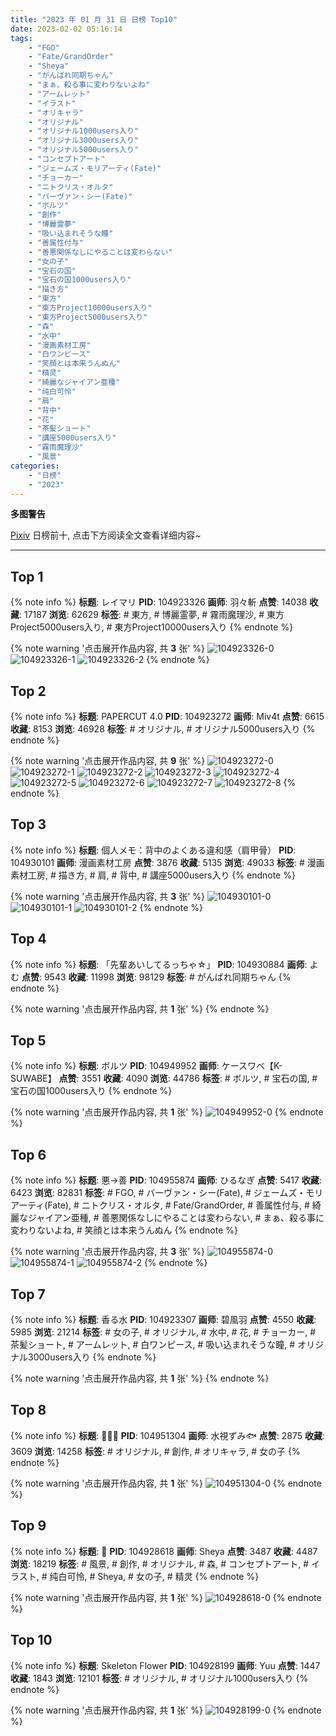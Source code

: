 ```yaml
---
title: "2023 年 01 月 31 日 日榜 Top10"
date: 2023-02-02 05:16:14
tags:
    - "FGO"
    - "Fate/GrandOrder"
    - "Sheya"
    - "がんばれ同期ちゃん"
    - "まぁ、殺る事に変わりないよね"
    - "アームレット"
    - "イラスト"
    - "オリキャラ"
    - "オリジナル"
    - "オリジナル1000users入り"
    - "オリジナル3000users入り"
    - "オリジナル5000users入り"
    - "コンセプトアート"
    - "ジェームズ・モリアーティ(Fate)"
    - "チョーカー"
    - "ニトクリス・オルタ"
    - "バーヴァン・シー(Fate)"
    - "ボルツ"
    - "創作"
    - "博麗霊夢"
    - "吸い込まれそうな瞳"
    - "善属性付与"
    - "善悪関係なしにやることは変わらない"
    - "女の子"
    - "宝石の国"
    - "宝石の国1000users入り"
    - "描き方"
    - "東方"
    - "東方Project10000users入り"
    - "東方Project5000users入り"
    - "森"
    - "水中"
    - "漫画素材工房"
    - "白ワンピース"
    - "笑顔とは本来うんぬん"
    - "精灵"
    - "綺麗なジャイアン亜種"
    - "纯白可怜"
    - "肩"
    - "背中"
    - "花"
    - "茶髪ショート"
    - "講座5000users入り"
    - "霧雨魔理沙"
    - "風景"
categories:
    - "日榜"
    - "2023"
---
```


<i class="fa fa-triangle-exclamation"></i>**多图警告**<i class="fa fa-triangle-exclamation"></i>

[Pixiv](https://www.pixiv.net/) 日榜前十, 点击下方阅读全文查看详细内容~

<!-- more -->

---

## Top 1

{% note info %}
**标题**: レイマリ
**PID**: 104923326 **画师**: 羽々斬
**点赞**: 14038 **收藏**: 17187 **浏览**: 62629
**标签**: # 東方, # 博麗霊夢, # 霧雨魔理沙, # 東方Project5000users入り, # 東方Project10000users入り
{% endnote %}

{% note warning '点击展开作品内容, 共 **3** 张' %}
![104923326-0](https://i.pixiv.re/img-original/img/2023/01/30/00/01/44/104923326_p0.png)
![104923326-1](https://i.pixiv.re/img-original/img/2023/01/30/00/01/44/104923326_p1.png)
![104923326-2](https://i.pixiv.re/img-original/img/2023/01/30/00/01/44/104923326_p2.png)
{% endnote %}

## Top 2

{% note info %}
**标题**: PAPERCUT 4.0
**PID**: 104923272 **画师**: Miv4t
**点赞**: 6615 **收藏**: 8153 **浏览**: 46928
**标签**: # オリジナル, # オリジナル5000users入り
{% endnote %}

{% note warning '点击展开作品内容, 共 **9** 张' %}
![104923272-0](https://i.pixiv.re/img-original/img/2023/01/30/00/01/17/104923272_p0.jpg)
![104923272-1](https://i.pixiv.re/img-original/img/2023/01/30/00/01/17/104923272_p1.jpg)
![104923272-2](https://i.pixiv.re/img-original/img/2023/01/30/00/01/17/104923272_p2.jpg)
![104923272-3](https://i.pixiv.re/img-original/img/2023/01/30/00/01/17/104923272_p3.jpg)
![104923272-4](https://i.pixiv.re/img-original/img/2023/01/30/00/01/17/104923272_p4.jpg)
![104923272-5](https://i.pixiv.re/img-original/img/2023/01/30/00/01/17/104923272_p5.jpg)
![104923272-6](https://i.pixiv.re/img-original/img/2023/01/30/00/01/17/104923272_p6.jpg)
![104923272-7](https://i.pixiv.re/img-original/img/2023/01/30/00/01/17/104923272_p7.jpg)
![104923272-8](https://i.pixiv.re/img-original/img/2023/01/30/00/01/17/104923272_p8.jpg)
{% endnote %}

## Top 3

{% note info %}
**标题**: 個人メモ：背中のよくある違和感（肩甲骨）
**PID**: 104930101 **画师**: 漫画素材工房
**点赞**: 3876 **收藏**: 5135 **浏览**: 49033
**标签**: # 漫画素材工房, # 描き方, # 肩, # 背中, # 講座5000users入り
{% endnote %}

{% note warning '点击展开作品内容, 共 **3** 张' %}
![104930101-0](https://i.pixiv.re/img-original/img/2023/01/30/07/00/07/104930101_p0.jpg)
![104930101-1](https://i.pixiv.re/img-original/img/2023/01/30/07/00/07/104930101_p1.jpg)
![104930101-2](https://i.pixiv.re/img-original/img/2023/01/30/07/00/07/104930101_p2.jpg)
{% endnote %}

## Top 4

{% note info %}
**标题**: 「先輩あいしてるっちゃ☆」
**PID**: 104930884 **画师**: よむ
**点赞**: 9543 **收藏**: 11998 **浏览**: 98129
**标签**: # がんばれ同期ちゃん
{% endnote %}

{% note warning '点击展开作品内容, 共 **1** 张' %}
{% endnote %}

## Top 5

{% note info %}
**标题**: ボルツ
**PID**: 104949952 **画师**: ケースワベ【K-SUWABE】
**点赞**: 3551 **收藏**: 4090 **浏览**: 44786
**标签**: # ボルツ, # 宝石の国, # 宝石の国1000users入り
{% endnote %}

{% note warning '点击展开作品内容, 共 **1** 张' %}
![104949952-0](https://i.pixiv.re/img-original/img/2023/01/31/00/00/52/104949952_p0.jpg)
{% endnote %}

## Top 6

{% note info %}
**标题**: 悪→善
**PID**: 104955874 **画师**: ひるなぎ
**点赞**: 5417 **收藏**: 6423 **浏览**: 82831
**标签**: # FGO, # バーヴァン・シー(Fate), # ジェームズ・モリアーティ(Fate), # ニトクリス・オルタ, # Fate/GrandOrder, # 善属性付与, # 綺麗なジャイアン亜種, # 善悪関係なしにやることは変わらない, # まぁ、殺る事に変わりないよね, # 笑顔とは本来うんぬん
{% endnote %}

{% note warning '点击展开作品内容, 共 **3** 张' %}
![104955874-0](https://i.pixiv.re/img-original/img/2023/01/31/06/00/03/104955874_p0.jpg)
![104955874-1](https://i.pixiv.re/img-original/img/2023/01/31/06/00/03/104955874_p1.jpg)
![104955874-2](https://i.pixiv.re/img-original/img/2023/01/31/06/00/03/104955874_p2.jpg)
{% endnote %}

## Top 7

{% note info %}
**标题**: 香る水
**PID**: 104923307 **画师**: 碧風羽
**点赞**: 4550 **收藏**: 5985 **浏览**: 21214
**标签**: # 女の子, # オリジナル, # 水中, # 花, # チョーカー, # 茶髪ショート, # アームレット, # 白ワンピース, # 吸い込まれそうな瞳, # オリジナル3000users入り
{% endnote %}

{% note warning '点击展开作品内容, 共 **1** 张' %}
{% endnote %}

## Top 8

{% note info %}
**标题**: 💚💜🖤
**PID**: 104951304 **画师**: 水視ずみ🐟
**点赞**: 2875 **收藏**: 3609 **浏览**: 14258
**标签**: # オリジナル, # 創作, # オリキャラ, # 女の子
{% endnote %}

{% note warning '点击展开作品内容, 共 **1** 张' %}
![104951304-0](https://i.pixiv.re/img-original/img/2023/01/31/00/37/49/104951304_p0.png)
{% endnote %}

## Top 9

{% note info %}
**标题**: 🦋
**PID**: 104928618 **画师**: Sheya
**点赞**: 3487 **收藏**: 4487 **浏览**: 18219
**标签**: # 風景, # 創作, # オリジナル, # 森, # コンセプトアート, # イラスト, # 纯白可怜, # Sheya, # 女の子, # 精灵
{% endnote %}

{% note warning '点击展开作品内容, 共 **1** 张' %}
![104928618-0](https://i.pixiv.re/img-original/img/2023/01/30/04/11/43/104928618_p0.jpg)
{% endnote %}

## Top 10

{% note info %}
**标题**: Skeleton Flower
**PID**: 104928199 **画师**: Yuu
**点赞**: 1447 **收藏**: 1843 **浏览**: 12101
**标签**: # オリジナル, # オリジナル1000users入り
{% endnote %}

{% note warning '点击展开作品内容, 共 **1** 张' %}
![104928199-0](https://i.pixiv.re/img-original/img/2023/01/30/03/34/00/104928199_p0.jpg)
{% endnote %}
